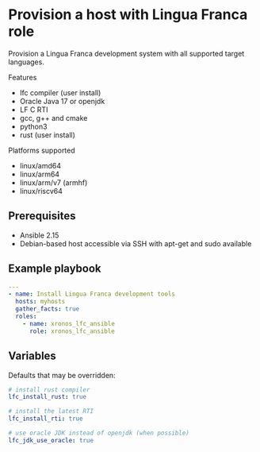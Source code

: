 # Provision a host with Lingua Franca role

Provision a Lingua Franca development system with all supported target languages.

Features

- lfc compiler (user install)
- Oracle Java 17 or openjdk
- LF C RTI
- gcc, g++ and cmake
- python3
- rust (user install)

Platforms supported

- linux/amd64
- linux/arm64
- linux/arm/v7 (armhf)
- linux/riscv64

## Prerequisites

- Ansible 2.15
- Debian-based host accessible via SSH with apt-get and sudo available

## Example playbook

```yaml
---
- name: Install Lingua Franca development tools
  hosts: myhosts
  gather_facts: true
  roles:
    - name: xronos_lfc_ansible
      role: xronos_lfc_ansible
```

## Variables

Defaults that may be overridden:

```yaml
# install rust compiler
lfc_install_rust: true

# install the latest RTI
lfc_install_rti: true

# use oracle JDK instead of openjdk (when possible)
lfc_jdk_use_oracle: true
```

